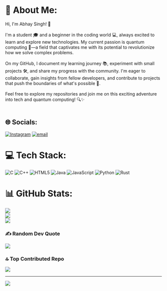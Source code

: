 # 💫 About Me:
Hi, I'm Abhay Singh! 👋<br><br>I'm a student 🎓 and a beginner in the coding world 💻, always excited to learn and explore new technologies. My current passion is quantum computing 🧬—a field that captivates me with its potential to revolutionize how we solve complex problems.<br><br>On my GitHub, I document my learning journey 📚, experiment with small projects 🛠, and share my progress with the community. I'm eager to collaborate, gain insights from fellow developers, and contribute to projects that push the boundaries of what's possible 🚀.<br><br>Feel free to explore my repositories and join me on this exciting adventure into tech and quantum computing! 🔍✨<br><br>


## 🌐 Socials:
[![Instagram](https://img.shields.io/badge/Instagram-%23E4405F.svg?logo=Instagram&logoColor=white)](https://instagram.com/_itzzzabhay._) [![email](https://img.shields.io/badge/Email-D14836?logo=gmail&logoColor=white)](mailto:comosabhay@gmail.com) 

# 💻 Tech Stack:
![C](https://img.shields.io/badge/c-%2300599C.svg?style=for-the-badge&logo=c&logoColor=white) ![C++](https://img.shields.io/badge/c++-%2300599C.svg?style=for-the-badge&logo=c%2B%2B&logoColor=white) ![HTML5](https://img.shields.io/badge/html5-%23E34F26.svg?style=for-the-badge&logo=html5&logoColor=white) ![Java](https://img.shields.io/badge/java-%23ED8B00.svg?style=for-the-badge&logo=openjdk&logoColor=white) ![JavaScript](https://img.shields.io/badge/javascript-%23323330.svg?style=for-the-badge&logo=javascript&logoColor=%23F7DF1E) ![Python](https://img.shields.io/badge/python-3670A0?style=for-the-badge&logo=python&logoColor=ffdd54) ![Rust](https://img.shields.io/badge/rust-%23000000.svg?style=for-the-badge&logo=rust&logoColor=white)
# 📊 GitHub Stats:
![](https://github-readme-stats.vercel.app/api?username=Abhay-senku&theme=dark&hide_border=false&include_all_commits=false&count_private=false)<br/>
![](https://nirzak-streak-stats.vercel.app/?user=Abhay-senku&theme=dark&hide_border=false)<br/>
![](https://github-readme-stats.vercel.app/api/top-langs/?username=Abhay-senku&theme=dark&hide_border=false&include_all_commits=false&count_private=false&layout=compact)

### ✍️ Random Dev Quote
![](https://quotes-github-readme.vercel.app/api?type=vetical&theme=dark)

### 🔝 Top Contributed Repo
![](https://github-contributor-stats.vercel.app/api?username=Abhay-senku&limit=5&theme=dark&combine_all_yearly_contributions=true)

---
[![](https://visitcount.itsvg.in/api?id=Abhay-senku&icon=0&color=0)](https://visitcount.itsvg.in)

<!-- Proudly created with GPRM ( https://gprm.itsvg.in ) -->
